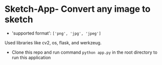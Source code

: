 # Sketch-App- Convert any image to sketch

- 'supported format': `['png', 'jpg', 'jpeg']`

Used libraries like cv2, os, flask, and werkzeug.

- Clone this repo and run command `python app.py` in the root directory to run this application
